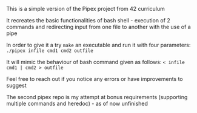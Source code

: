 This is a simple version of the Pipex project from 42 curriculum

It recreates the basic functionalities of bash shell - execution of 2 commands and redirecting input from one file to another with the use of a pipe

In order to give it a try ```make``` an executable and run it with four parameters: ```./pipex infile cmd1 cmd2 outfile```

It will mimic the behaviour of bash command given as follows: ```< infile cmd1 | cmd2 > outfile```

Feel free to reach out if you notice any errors or have improvements to suggest

The second pipex repo is my attempt at bonus requirements (supporting multiple commands and heredoc) - as of now unfinished
